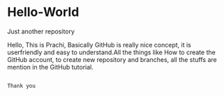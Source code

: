 # Hello-World
Just another repository


Hello,
      This is Prachi,
                     Basically GitHub is really nice concept, it is userfriendly and easy to understand.All the things like How to create the GitHub account, to create new repository and branches, all the stuffs are mention in the GitHub tutorial.
                     
                     
                                                                                        Thank you
